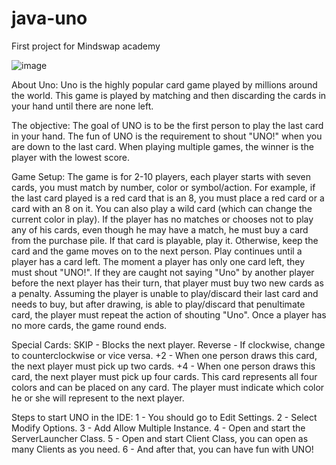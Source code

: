 # java-uno
First project for Mindswap academy

![image](https://user-images.githubusercontent.com/64026232/155902157-e8b333dc-c3fa-42be-ab44-2bbbe35314a7.png)

About Uno:
Uno is the highly popular card game played by millions around the world. This game is played by matching and then discarding the cards in your hand until there are none left.

The objective:
The goal of UNO is to be the first person to play the last card in your hand. The fun of UNO is the requirement to shout "UNO!" when you are down to the last card. When playing multiple games, the winner is the player with the lowest score.

Game Setup: 
The game is for 2-10 players, each player starts with seven cards, you must match by number, color or symbol/action. For example, if the last card played is a red card that is an 8, you must place a red card or a card with an 8 on it. You can also play a wild card (which can change the current color in play).
If the player has no matches or chooses not to play any of his cards, even though he may have a match, he must buy a card from the purchase pile. If that card is playable, play it. Otherwise, keep the card and the game moves on to the next person.
Play continues until a player has a card left. The moment a player has only one card left, they must shout "UNO!". If they are caught not saying "Uno" by another player before the next player has their turn, that player must buy two new cards as a penalty. Assuming the player is unable to play/discard their last card and needs to buy, but after drawing, is able to play/discard that penultimate card, the player must repeat the action of shouting "Uno". 
Once a player has no more cards, the game round ends.

Special Cards: 
SKIP - Blocks the next player.
Reverse - If clockwise, change to counterclockwise or vice versa.
+2 - When one person draws this card, the next player must pick up two cards.
+4 - When one person draws this card, the next player must pick up four cards. This card represents all four colors and can be placed on any card. The player must indicate which color he or she will represent to the next player.

Steps to start UNO in the IDE:
1 - You should go to Edit Settings.
2 - Select Modify Options.
3 - Add Allow Multiple Instance.
4 - Open and start the ServerLauncher Class.
5 - Open and start Client Class, you can open as many Clients as you need.
6 - And after that, you can have fun with UNO!
